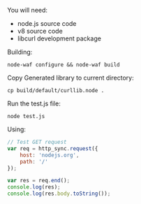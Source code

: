 You will need:

* node.js source code
* v8 source code
* libcurl development package

Building:

    node-waf configure && node-waf build

Copy Generated library to current directory:

    cp build/default/curllib.node .

Run the test.js file:

    node test.js

Using:

```javascript
// Test GET request
var req = http_sync.request({
    host: 'nodejs.org', 
    path: '/'
});

var res = req.end();
console.log(res);
console.log(res.body.toString());
```
